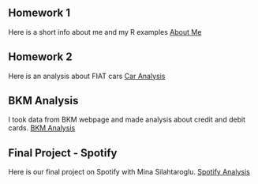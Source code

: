 ## Homework 1
Here is a short info about me and my R examples [About Me](Umre_2002019.html)

## Homework 2
Here is an analysis about FIAT cars [Car Analysis](fiat_analysis_Umre.html)

## BKM Analysis
I took data from BKM webpage and made analysis about credit and debit cards. [BKM Analysis](BKM-Data_Umre.html)

## Final Project - Spotify
Here is our final project on Spotify with Mina Silahtaroglu. [Spotify Analysis](Spotify_Final_UM_EMS.html)

